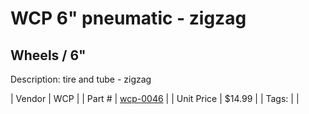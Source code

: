 # WCP 6" pneumatic - zigzag
## Wheels / 6"
Description: 	tire and tube - zigzag 

| Vendor | WCP | 
| Part # | [wcp-0046](http://www.wcproducts.net/pneumatic-wheels) | 
| Unit Price | $14.99 | 
| Tags: |  | 
